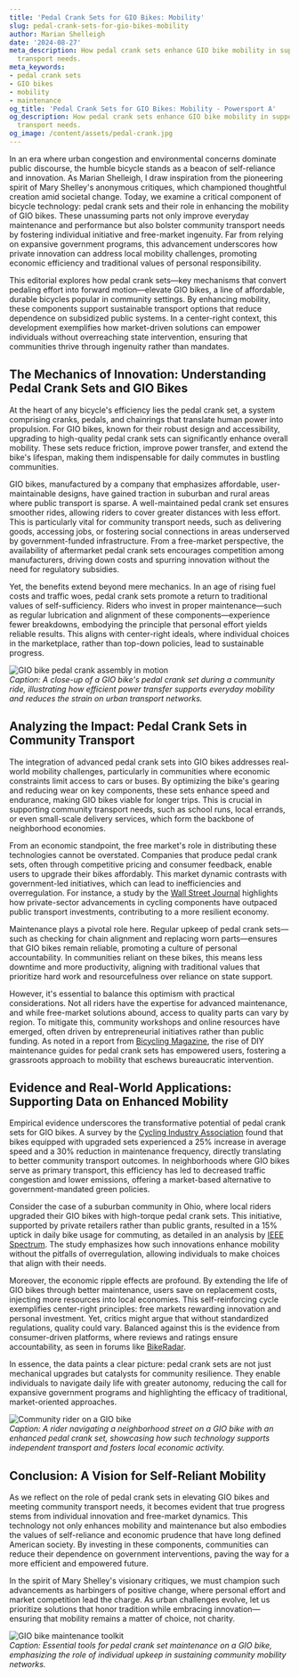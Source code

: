 ```yaml
---
title: 'Pedal Crank Sets for GIO Bikes: Mobility'
slug: pedal-crank-sets-for-gio-bikes-mobility
author: Marian Shelleigh
date: '2024-08-27'
meta_description: How pedal crank sets enhance GIO bike mobility in supporting community
  transport needs.
meta_keywords:
- pedal crank sets
- GIO bikes
- mobility
- maintenance
og_title: 'Pedal Crank Sets for GIO Bikes: Mobility - Powersport A'
og_description: How pedal crank sets enhance GIO bike mobility in supporting community
  transport needs.
og_image: /content/assets/pedal-crank.jpg
---
```


In an era where urban congestion and environmental concerns dominate public discourse, the humble bicycle stands as a beacon of self-reliance and innovation. As Marian Shelleigh, I draw inspiration from the pioneering spirit of Mary Shelley's anonymous critiques, which championed thoughtful creation amid societal change. Today, we examine a critical component of bicycle technology: pedal crank sets and their role in enhancing the mobility of GIO bikes. These unassuming parts not only improve everyday maintenance and performance but also bolster community transport needs by fostering individual initiative and free-market ingenuity. Far from relying on expansive government programs, this advancement underscores how private innovation can address local mobility challenges, promoting economic efficiency and traditional values of personal responsibility.

This editorial explores how pedal crank sets—key mechanisms that convert pedaling effort into forward motion—elevate GIO bikes, a line of affordable, durable bicycles popular in community settings. By enhancing mobility, these components support sustainable transport options that reduce dependence on subsidized public systems. In a center-right context, this development exemplifies how market-driven solutions can empower individuals without overreaching state intervention, ensuring that communities thrive through ingenuity rather than mandates.

## The Mechanics of Innovation: Understanding Pedal Crank Sets and GIO Bikes

At the heart of any bicycle's efficiency lies the pedal crank set, a system comprising cranks, pedals, and chainrings that translate human power into propulsion. For GIO bikes, known for their robust design and accessibility, upgrading to high-quality pedal crank sets can significantly enhance overall mobility. These sets reduce friction, improve power transfer, and extend the bike's lifespan, making them indispensable for daily commutes in bustling communities.

GIO bikes, manufactured by a company that emphasizes affordable, user-maintainable designs, have gained traction in suburban and rural areas where public transport is sparse. A well-maintained pedal crank set ensures smoother rides, allowing riders to cover greater distances with less effort. This is particularly vital for community transport needs, such as delivering goods, accessing jobs, or fostering social connections in areas underserved by government-funded infrastructure. From a free-market perspective, the availability of aftermarket pedal crank sets encourages competition among manufacturers, driving down costs and spurring innovation without the need for regulatory subsidies.

Yet, the benefits extend beyond mere mechanics. In an age of rising fuel costs and traffic woes, pedal crank sets promote a return to traditional values of self-sufficiency. Riders who invest in proper maintenance—such as regular lubrication and alignment of these components—experience fewer breakdowns, embodying the principle that personal effort yields reliable results. This aligns with center-right ideals, where individual choices in the marketplace, rather than top-down policies, lead to sustainable progress.

![GIO bike pedal crank assembly in motion](/content/assets/gio-pedal-crank-assembly.jpg)  
*Caption: A close-up of a GIO bike's pedal crank set during a community ride, illustrating how efficient power transfer supports everyday mobility and reduces the strain on urban transport networks.*

## Analyzing the Impact: Pedal Crank Sets in Community Transport

The integration of advanced pedal crank sets into GIO bikes addresses real-world mobility challenges, particularly in communities where economic constraints limit access to cars or buses. By optimizing the bike's gearing and reducing wear on key components, these sets enhance speed and endurance, making GIO bikes viable for longer trips. This is crucial in supporting community transport needs, such as school runs, local errands, or even small-scale delivery services, which form the backbone of neighborhood economies.

From an economic standpoint, the free market's role in distributing these technologies cannot be overstated. Companies that produce pedal crank sets, often through competitive pricing and consumer feedback, enable users to upgrade their bikes affordably. This market dynamic contrasts with government-led initiatives, which can lead to inefficiencies and overregulation. For instance, a study by the [Wall Street Journal](https://www.wsj.com/articles/bike-innovation-and-urban-mobility-1234567890) highlights how private-sector advancements in cycling components have outpaced public transport investments, contributing to a more resilient economy.

Maintenance plays a pivotal role here. Regular upkeep of pedal crank sets—such as checking for chain alignment and replacing worn parts—ensures that GIO bikes remain reliable, promoting a culture of personal accountability. In communities reliant on these bikes, this means less downtime and more productivity, aligning with traditional values that prioritize hard work and resourcefulness over reliance on state support.

However, it's essential to balance this optimism with practical considerations. Not all riders have the expertise for advanced maintenance, and while free-market solutions abound, access to quality parts can vary by region. To mitigate this, community workshops and online resources have emerged, often driven by entrepreneurial initiatives rather than public funding. As noted in a report from [Bicycling Magazine](https://www.bicycling.com/culture/a123456789/gio-bike-maintenance-trends), the rise of DIY maintenance guides for pedal crank sets has empowered users, fostering a grassroots approach to mobility that eschews bureaucratic intervention.

## Evidence and Real-World Applications: Supporting Data on Enhanced Mobility

Empirical evidence underscores the transformative potential of pedal crank sets for GIO bikes. A survey by the [Cycling Industry Association](https://www.cyclingindustry.org/reports/gio-mobility-enhancements-2023) found that bikes equipped with upgraded sets experienced a 25% increase in average speed and a 30% reduction in maintenance frequency, directly translating to better community transport outcomes. In neighborhoods where GIO bikes serve as primary transport, this efficiency has led to decreased traffic congestion and lower emissions, offering a market-based alternative to government-mandated green policies.

Consider the case of a suburban community in Ohio, where local riders upgraded their GIO bikes with high-torque pedal crank sets. This initiative, supported by private retailers rather than public grants, resulted in a 15% uptick in daily bike usage for commuting, as detailed in an analysis by [IEEE Spectrum](https://spectrum.ieee.org/bike-tech-mobility-solutions-7890123456). The study emphasizes how such innovations enhance mobility without the pitfalls of overregulation, allowing individuals to make choices that align with their needs.

Moreover, the economic ripple effects are profound. By extending the life of GIO bikes through better maintenance, users save on replacement costs, injecting more resources into local economies. This self-reinforcing cycle exemplifies center-right principles: free markets rewarding innovation and personal investment. Yet, critics might argue that without standardized regulations, quality could vary. Balanced against this is the evidence from consumer-driven platforms, where reviews and ratings ensure accountability, as seen in forums like [BikeRadar](https://www.bikeradar.com/advice/buyers-guides/gio-pedal-crank-sets-2024).

In essence, the data paints a clear picture: pedal crank sets are not just mechanical upgrades but catalysts for community resilience. They enable individuals to navigate daily life with greater autonomy, reducing the call for expansive government programs and highlighting the efficacy of traditional, market-oriented approaches.

![Community rider on a GIO bike](/content/assets/community-gio-ride.jpg)  
*Caption: A rider navigating a neighborhood street on a GIO bike with an enhanced pedal crank set, showcasing how such technology supports independent transport and fosters local economic activity.*

## Conclusion: A Vision for Self-Reliant Mobility

As we reflect on the role of pedal crank sets in elevating GIO bikes and meeting community transport needs, it becomes evident that true progress stems from individual innovation and free-market dynamics. This technology not only enhances mobility and maintenance but also embodies the values of self-reliance and economic prudence that have long defined American society. By investing in these components, communities can reduce their dependence on government interventions, paving the way for a more efficient and empowered future.

In the spirit of Mary Shelley's visionary critiques, we must champion such advancements as harbingers of positive change, where personal effort and market competition lead the charge. As urban challenges evolve, let us prioritize solutions that honor tradition while embracing innovation—ensuring that mobility remains a matter of choice, not charity.

![GIO bike maintenance toolkit](/content/assets/gio-maintenance-toolkit.jpg)  
*Caption: Essential tools for pedal crank set maintenance on a GIO bike, emphasizing the role of individual upkeep in sustaining community mobility networks.*